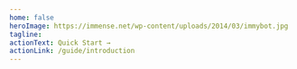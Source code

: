 ```yaml
---
home: false
heroImage: https://immense.net/wp-content/uploads/2014/03/immybot.jpg
tagline:
actionText: Quick Start →
actionLink: /guide/introduction
---
```

